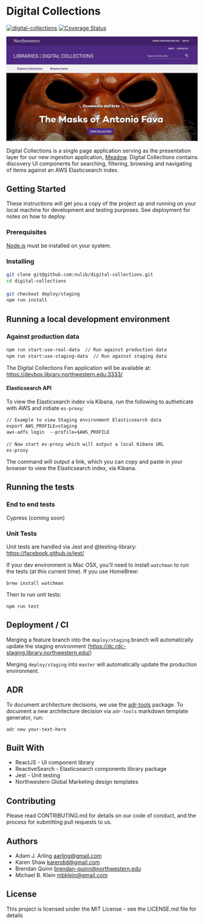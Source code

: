 # Digital Collections

[![digital-collections](https://github.com/nulib/digital-collections/actions/workflows/build.yml/badge.svg)](https://github.com/nulib/digital-collections/actions/workflows/build.yml) [![Coverage Status](https://coveralls.io/repos/github/nulib/digital-collections/badge.svg?branch=deploy/staging)](https://coveralls.io/github/nulib/digital-collections?branch=deploy/staging)

<img src="public/images/screenshot.jpg" alt="Digital Collections">

Digital Collections is a single page application serving as the presentation layer for our new ingestion application, [Meadow](https://github.com/nulib/meadow). Digital Collections contains discovery UI components for searching, filtering, browsing and navigating of items against an AWS Elasticsearch index.

## Getting Started

These instructions will get you a copy of the project up and running on your local machine for development and testing purposes. See deployment for notes on how to deploy.

### Prerequisites

[Node.js](https://nodejs.org/) must be installed on your system.

### Installing

```bash
git clone git@github.com:nulib/digital-collections.git
cd digital-collections

git checkout deploy/staging
npm run install
```

## Running a local development environment

### Against production data

```bash
npm run start:use-real-data  // Run against production data
npm run start:use-staging-data  // Run against staging data
```

The Digital Collections Fen application will be available at: https://devbox.library.northwestern.edu:3333/

#### Elasticsearch API

To view the Elasticsearch index via Kibana, run the following to autheticate with AWS and initiate `es-proxy`:

```
// Example to view Staging environment Elasticsearch data
export AWS_PROFILE=staging
aws-adfs login  --profile=$AWS_PROFILE

// Now start es-proxy which will output a local Kibana URL
es-proxy

```

The command will output a link, which you can copy and paste in your browser to view the Elasticsearch index, via Kibana.

## Running the tests

### End to end tests

Cypress (coming soon)

### Unit Tests

Unit tests are handled via Jest and @testing-library:
https://facebook.github.io/jest/

If your dev environment is Mac OSX, you'll need to install `watchman` to run the tests (at this current time). If you use HomeBrew:

```
brew install watchman
```

Then to run unit tests:

```
npm run test
```

## Deployment / CI

Merging a feature branch into the `deploy/staging` branch will automatically update the staging environment (https://dc.rdc-staging.library.northwestern.edu/)

Merging `deploy/staging` into `master` will automatically update the production environment.

## ADR

To document architecture decisions, we use the [adr-tools](https://github.com/npryce/adr-tools) package. To document a new architecture decision via `adr-tools` markdown template generator, run:

```
adr new your-text-here
```

## Built With

- ReactJS - UI component library
- ReactiveSearch - Elasticsearch components library package
- Jest - Unit testing
- Northwestern Global Marketing design templates

## Contributing

Please read CONTRIBUTING.md for details on our code of conduct, and the process for submitting pull requests to us.

## Authors

- Adam J. Arling <aarling@gmail.com>
- Karen Shaw <karendid@gmail.com>
- Brendan Quinn <brendan-quinn@northwestern.edu>
- Michael B. Klein <mbklein@gmail.com>

## License

This project is licensed under the MIT License - see the LICENSE.md file for details
